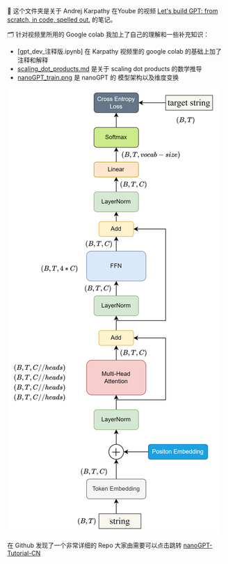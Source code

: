 🎯 这个文件夹是关于 Andrej Karpathy 在Yoube 的视频 [Let's build GPT: from scratch, in code, spelled out.](https://www.youtube.com/watch?v=kCc8FmEb1nY) 的笔记。

🗂️ 针对视频里所用的 Google colab 我加上了自己的理解和一些补充知识：

- [gpt_dev_注释版.ipynb] 在 Karpathy 视频里的 google colab 的基础上加了注释和解释
- [scaling_dot_products.md](scaling_dot_products.md) 是关于 scaling dot products 的数学推导
- [nanoGPT_train.png](nanoGPT学习笔记\pics\nanoGPT_train.png) 是 nanoGPT 的 模型架构以及维度变换

![这是 nanoGPT 的训练结构图](pics\nanoGPT_train.png)

在 Github 发现了一个非常详细的 Repo 大家由需要可以点击跳转 [nanoGPT-Tutorial-CN
](https://github.com/cfcys/nanoGPT-Tutorial-CN)